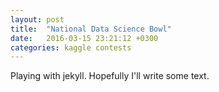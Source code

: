 ```yaml
---
layout: post
title:  "National Data Science Bowl"
date:   2016-03-15 23:21:12 +0300
categories: kaggle contests
---
```

 
 Playing with jekyll.
 Hopefully I'll write some text.